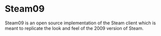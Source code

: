 # Steam09

Steam09 is an open source implementation of the Steam client which is meant to replicate the look and feel of the 2009 version of Steam.